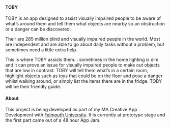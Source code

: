 #### TOBY

TOBY is an app designed to assist visually impaired
people to be aware of what’s around them and tell
them what objects are nearby so an obstruction or a
danger can be discovered.

Their are 285 million blind and visually impaired people in the world.
Most are independent and are able to go about daily tasks without a
problem, but sometimes need a little extra help.

This is where TOBY assists them... sometimes in the home lighting is
dim and it can prove an issue for visually impaired people to make
out objects that are low in contrast. TOBY will tell them what’s in a
certain room, highlight objects such as toys that could be on the floor
and pose a danger whilst walking around, or simply list the items
there are in the fridge. TOBY will be their friendly guide.

#### About 

This project is being developed as part of my MA Creative App Development with [Falmouth University](http://falmouth.ac.uk). It is currently at prototype stage and the first part came out of a 48 hour App Jam. 


